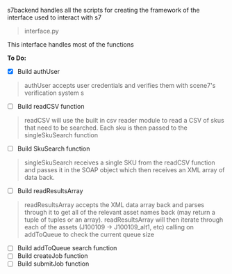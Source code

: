 s7backend handles all the scripts for creating the framework of the interface used to interact with s7

>interface.py

This interface handles most of the functions

**To Do:**

- [x] Build authUser
>  authUser accepts user credentials and verifies them with scene7's verification system
s
- [ ] Build readCSV function
> readCSV will use the built in csv reader module to read a CSV of skus that need to be searched.  Each sku is then passed to the singleSkuSearch function

- [ ] Build SkuSearch function
> singleSkuSearch receives a single SKU from the readCSV function and passes it in the SOAP object which then receives an XML array of data back.

- [ ] Build readResultsArray
> readResultsArray accepts the XML data array back and parses through it to get all of the relevant asset names back (may return a tuple of tuples or an array).  readResultsArray will then iterate through each of the assets (J100109 -> J100109_alt1, etc) calling on addToQueue to check the current queue size

- [ ] Build addToQueue search function
- [ ] Build createJob function
- [ ] Build submitJob function
